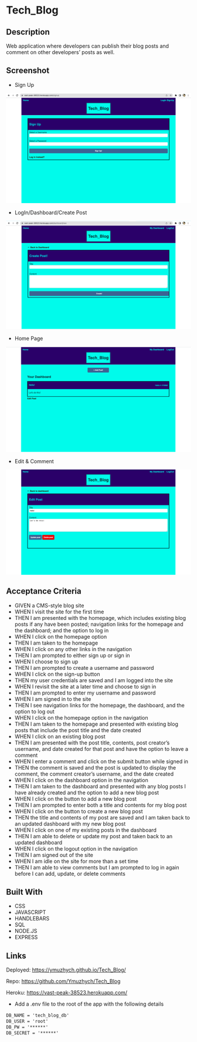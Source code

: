 # Tech_Blog
## Description
Web application where developers can publish their blog posts and comment on other developers’ posts as well.

## Screenshot

- Sign Up

![](./public/image/SingUp.png)

- LogIn/Dashboard/Create Post

![](./public/image/create_post.png)

- Home Page

![](./public/image/home.png)

- Edit & Comment 

![](./public/image/edit_update.png)


## Acceptance Criteria

* GIVEN a CMS-style blog site
* WHEN I visit the site for the first time
* THEN I am presented with the homepage, which includes existing blog posts if any have been posted; navigation links for the homepage and the dashboard; and the option to log in
* WHEN I click on the homepage option
* THEN I am taken to the homepage
* WHEN I click on any other links in the navigation
* THEN I am prompted to either sign up or sign in
* WHEN I choose to sign up
* THEN I am prompted to create a username and password
* WHEN I click on the sign-up button
* THEN my user credentials are saved and I am logged into the site
* WHEN I revisit the site at a later time and choose to sign in
* THEN I am prompted to enter my username and password
* WHEN I am signed in to the site
* THEN I see navigation links for the homepage, the dashboard, and the option to log out
* WHEN I click on the homepage option in the navigation
* THEN I am taken to the homepage and presented with existing blog posts that include the post title and the date created
* WHEN I click on an existing blog post
* THEN I am presented with the post title, contents, post creator’s username, and date created for that post and have the option to leave a comment
* WHEN I enter a comment and click on the submit button while signed in
* THEN the comment is saved and the post is updated to display the comment, the comment creator’s username, and the date created
* WHEN I click on the dashboard option in the navigation
* THEN I am taken to the dashboard and presented with any blog posts I have already created and the option to add a new blog post
* WHEN I click on the button to add a new blog post
* THEN I am prompted to enter both a title and contents for my blog post
* WHEN I click on the button to create a new blog post
* THEN the title and contents of my post are saved and I am taken back to an updated dashboard with my new blog post
* WHEN I click on one of my existing posts in the dashboard
* THEN I am able to delete or update my post and taken back to an updated dashboard
* WHEN I click on the logout option in the navigation
* THEN I am signed out of the site
* WHEN I am idle on the site for more than a set time
* THEN I am able to view comments but I am prompted to log in again before I can add, update, or delete comments

## Built With
- CSS
- JAVASCRIPT
- HANDLEBARS
- SQL
- NODE.JS
- EXPRESS

## Links

Deployed: https://ymuzhych.github.io/Tech_Blog/

Repo: https://github.com/Ymuzhych/Tech_Blog

Heroku: https://vast-peak-38523.herokuapp.com/ 

- Add a .env file to the root of the app with the following details

```text
DB_NAME = 'tech_blog_db'
DB_USER = 'root'
DB_PW = '******'
DB_SECRET = '******'